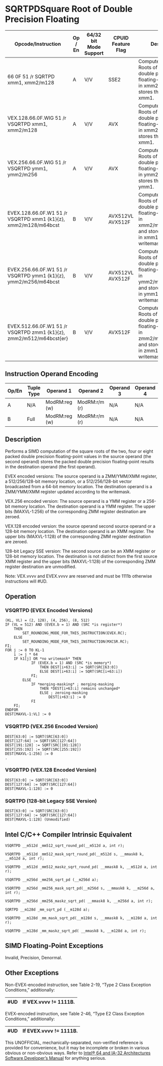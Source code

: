 # SQRTPD**Square Root of Double Precision Floating**

| Opcode/Instruction                                                  | Op / En | 64/32 bit Mode Support | CPUID Feature Flag | Description                                                                                                                                            |
| ------------------------------------------------------------------- | ------- | ---------------------- | ------------------ | ------------------------------------------------------------------------------------------------------------------------------------------------------ |
| 66 0F 51 /r SQRTPD xmm1, xmm2/m128                                  | A       | V/V                    | SSE2               | Computes Square Roots of the packed double precision floating-point values in xmm2/m128 and stores the result in xmm1.                                 |
| VEX.128.66.0F.WIG 51 /r VSQRTPD xmm1, xmm2/m128                     | A       | V/V                    | AVX                | Computes Square Roots of the packed double precision floating-point values in xmm2/m128 and stores the result in xmm1.                                 |
| VEX.256.66.0F.WIG 51 /r VSQRTPD ymm1, ymm2/m256                     | A       | V/V                    | AVX                | Computes Square Roots of the packed double precision floating-point values in ymm2/m256 and stores the result in ymm1.                                 |
| EVEX.128.66.0F.W1 51 /r VSQRTPD xmm1 {k1}{z}, xmm2/m128/m64bcst     | B       | V/V                    | AVX512VL AVX512F   | Computes Square Roots of the packed double precision floating-point values in xmm2/m128/m64bcst and stores the result in xmm1 subject to writemask k1. |
| EVEX.256.66.0F.W1 51 /r VSQRTPD ymm1 {k1}{z}, ymm2/m256/m64bcst     | B       | V/V                    | AVX512VL AVX512F   | Computes Square Roots of the packed double precision floating-point values in ymm2/m256/m64bcst and stores the result in ymm1 subject to writemask k1. |
| EVEX.512.66.0F.W1 51 /r VSQRTPD zmm1 {k1}{z}, zmm2/m512/m64bcst{er} | B       | V/V                    | AVX512F            | Computes Square Roots of the packed double precision floating-point values in zmm2/m512/m64bcst and stores the result in zmm1 subject to writemask k1. |

## Instruction Operand Encoding

| Op/En | Tuple Type | Operand 1     | Operand 2     | Operand 3 | Operand 4 |
| ----- | ---------- | ------------- | ------------- | --------- | --------- |
| A     | N/A        | ModRM:reg (w) | ModRM:r/m (r) | N/A       | N/A       |
| B     | Full       | ModRM:reg (w) | ModRM:r/m (r) | N/A       | N/A       |

## Description

Performs a SIMD computation of the square roots of the two, four or eight packed double precision floating-point values in the source operand (the second operand) stores the packed double precision floating-point results in the destination operand (the first operand).

EVEX encoded versions: The source operand is a ZMM/YMM/XMM register, a 512/256/128-bit memory location, or a 512/256/128-bit vector broadcasted from a 64-bit memory location. The destination operand is a ZMM/YMM/XMM register updated according to the writemask.

VEX.256 encoded version: The source operand is a YMM register or a 256-bit memory location. The destination operand is a YMM register. The upper bits (MAXVL-1:256) of the corresponding ZMM register destination are zeroed.

VEX.128 encoded version: the source operand second source operand or a 128-bit memory location. The destination operand is an XMM register. The upper bits (MAXVL-1:128) of the corresponding ZMM register destination are zeroed.

128-bit Legacy SSE version: The second source can be an XMM register or 128-bit memory location. The destination is not distinct from the first source XMM register and the upper bits (MAXVL-1:128) of the corresponding ZMM register destination are unmodified.

Note: VEX.vvvv and EVEX.vvvv are reserved and must be 1111b otherwise instructions will #​​​UD.

## Operation

### VSQRTPD (EVEX Encoded Versions)

```
(KL, VL) = (2, 128), (4, 256), (8, 512)
IF (VL = 512) AND (EVEX.b = 1) AND (SRC *is register*)
    THEN
        SET_ROUNDING_MODE_FOR_THIS_INSTRUCTION(EVEX.RC);
    ELSE
        SET_ROUNDING_MODE_FOR_THIS_INSTRUCTION(MXCSR.RC);
FI;
FOR j := 0 TO KL-1
    i := j * 64
    IF k1[j] OR *no writemask* THEN
            IF (EVEX.b = 1) AND (SRC *is memory*)
                THEN DEST[i+63:i] := SQRT(SRC[63:0])
                ELSE DEST[i+63:i] := SQRT(SRC[i+63:i])
            FI;
        ELSE
            IF *merging-masking* ; merging-masking
                THEN *DEST[i+63:i] remains unchanged*
                ELSE ; zeroing-masking
                    DEST[i+63:i] := 0
            FI
    FI;
ENDFOR
DEST[MAXVL-1:VL] := 0

```

### VSQRTPD (VEX.256 Encoded Version)

```
DEST[63:0] := SQRT(SRC[63:0])
DEST[127:64] := SQRT(SRC[127:64])
DEST[191:128] := SQRT(SRC[191:128])
DEST[255:192] := SQRT(SRC[255:192])
DEST[MAXVL-1:256] := 0
.

```

### VSQRTPD (VEX.128 Encoded Version)

```
DEST[63:0] := SQRT(SRC[63:0])
DEST[127:64] := SQRT(SRC[127:64])
DEST[MAXVL-1:128] := 0

```

### SQRTPD (128-bit Legacy SSE Version)

```
DEST[63:0] := SQRT(SRC[63:0])
DEST[127:64] := SQRT(SRC[127:64])
DEST[MAXVL-1:128] (Unmodified)

```

## Intel C/C++ Compiler Intrinsic Equivalent

```
VSQRTPD __m512d _mm512_sqrt_round_pd(__m512d a, int r);

```

```
VSQRTPD __m512d _mm512_mask_sqrt_round_pd(__m512d s, __mmask8 k, __m512d a, int r);

```

```
VSQRTPD __m512d _mm512_maskz_sqrt_round_pd( __mmask8 k, __m512d a, int r);

```

```
VSQRTPD __m256d _mm256_sqrt_pd (__m256d a);

```

```
VSQRTPD __m256d _mm256_mask_sqrt_pd(__m256d s, __mmask8 k, __m256d a, int r);

```

```
VSQRTPD __m256d _mm256_maskz_sqrt_pd( __mmask8 k, __m256d a, int r);

```

```
SQRTPD __m128d _mm_sqrt_pd (__m128d a);

```

```
VSQRTPD __m128d _mm_mask_sqrt_pd(__m128d s, __mmask8 k, __m128d a, int r);

```

```
VSQRTPD __m128d _mm_maskz_sqrt_pd( __mmask8 k, __m128d a, int r);

```

## SIMD Floating-Point Exceptions

Invalid, Precision, Denormal.

## Other Exceptions

Non-EVEX-encoded instruction, see Table 2-19, “Type 2 Class Exception Conditions,” additionally:

| #​​​UD | If VEX.vvvv != 1111B. |
| ------ | --------------------- |

EVEX-encoded instruction, see Table 2-46, “Type E2 Class Exception Conditions,” additionally:

| #​​​UD | If EVEX.vvvv != 1111B. |
| ------ | ---------------------- |

This UNOFFICIAL, mechanically-separated, non-verified reference is provided for convenience, but it may be
incomplete or broken in various obvious or non-obvious
ways. Refer to [Intel® 64 and IA-32 Architectures Software Developer’s Manual](https://software.intel.com/en-us/download/intel-64-and-ia-32-architectures-sdm-combined-volumes-1-2a-2b-2c-2d-3a-3b-3c-3d-and-4) for anything serious.
